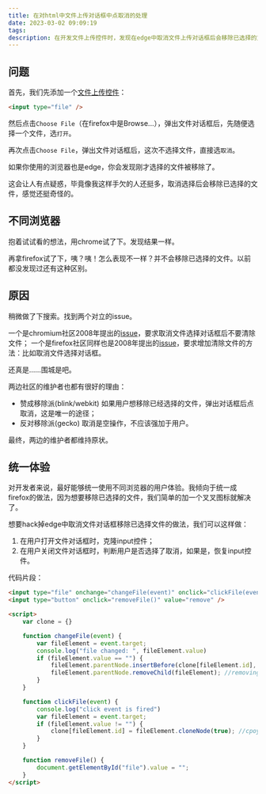 ```yaml
---
title: 在对html中文件上传对话框中点取消的处理
date: 2023-03-02 09:09:19
tags:
description: 在开发文件上传控件时，发现在edge中取消文件上传对话框后会移除已选择的文件，稍微挖一下。
---
```

## 问题
首先，我们先添加一个[文件上传控件](https://developer.mozilla.org/en-US/docs/Web/HTML/Element/input/file)：
```html
<input type="file" />
```

然后点击`Choose File`（在firefox中是Browse...），弹出文件对话框后，先随便选择一个文件，选`打开`。

再次点击`Choose File`，弹出文件对话框后，这次不选择文件，直接选`取消`。

如果你使用的浏览器也是edge，你会发现刚才选择的文件被移除了。

这会让人有点疑惑，毕竟像我这样手欠的人还挺多，取消选择后会移除已选择的文件，感觉还挺奇怪的。

## 不同浏览器
抱着试试看的想法，用chrome试了下。发现结果一样。

再拿firefox试了下，咦？咦！怎么表现不一样？并不会移除已选择的文件。以前都没发现过还有这种区别。

## 原因
稍微做了下搜索。找到两个对立的issue。

一个是chromium社区2008年提出的[issue](https://bugs.chromium.org/p/chromium/issues/detail?id=2508)，要求取消文件选择对话框后不要清除文件；
一个是firefox社区同样也是2008年提出的[issue](https://bugzilla.mozilla.org/show_bug.cgi?id=431098)，要求增加清除文件的方法：比如取消文件选择对话框。

还真是……围城是吧。

两边社区的维护者也都有很好的理由：
- 赞成移除派(blink/webkit)
如果用户想移除已经选择的文件，弹出对话框后点取消，这是唯一的途径；
- 反对移除派(gecko)
取消是空操作，不应该强加于用户。

最终，两边的维护者都维持原状。

## 统一体验

对开发者来说，最好能够统一使用不同浏览器的用户体验。我倾向于统一成firefox的做法，因为想要移除已选择的文件，我们简单的加一个叉叉图标就解决了。

想要hack掉edge中取消文件对话框移除已选择文件的做法，我们可以这样做：
1. 在用户打开文件对话框时，克隆input控件；
2. 在用户关闭文件对话框时，判断用户是否选择了取消，如果是，恢复input控件。

代码片段：
```html
<input type="file" onchange="changeFile(event)" onclick="clickFile(event)" id="file" />
<input type="button" onclick="removeFile()" value="remove" />

<script>
    var clone = {}

    function changeFile(event) {
        var fileElement = event.target;
        console.log("file changed: ", fileElement.value)
        if (fileElement.value == "") {
            fileElement.parentNode.insertBefore(clone[fileElement.id], fileElement.nextSibling)
            fileElement.parentNode.removeChild(fileElement); //removing parent 
        }
    }

    function clickFile(event) {
        console.log("click event is fired")
        var fileElement = event.target;
        if (fileElement.value != "") {
            clone[fileElement.id] = fileElement.cloneNode(true); //cpoying clone
        }
    }

    function removeFile() {
        document.getElementById("file").value = "";
    }
</script>
```
